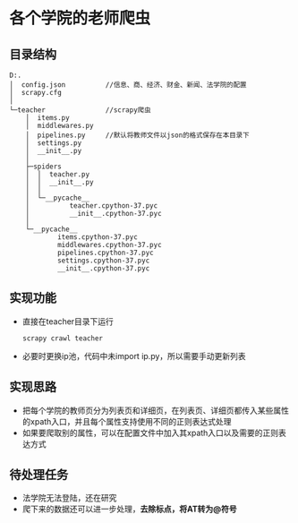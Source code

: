# 各个学院的老师爬虫

## 目录结构
```
D:.
│  config.json          //信息、商、经济、财金、新闻、法学院的配置
│  scrapy.cfg   
│
└─teacher               //scrapy爬虫
    │  items.py
    │  middlewares.py
    │  pipelines.py     //默认将教师文件以json的格式保存在本目录下
    │  settings.py
    │  __init__.py
    │
    ├─spiders
    │  │  teacher.py
    │  │  __init__.py
    │  │
    │  └─__pycache__
    │          teacher.cpython-37.pyc
    │          __init__.cpython-37.pyc
    │
    └─__pycache__
            items.cpython-37.pyc
            middlewares.cpython-37.pyc
            pipelines.cpython-37.pyc
            settings.cpython-37.pyc
            __init__.cpython-37.pyc
```
## 实现功能
- 直接在teacher目录下运行
    ```
    scrapy crawl teacher
    ```
- 必要时更换ip池，代码中未import ip.py，所以需要手动更新列表

## 实现思路
- 把每个学院的教师页分为列表页和详细页，在列表页、详细页都传入某些属性的xpath入口，并且每个属性支持使用不同的正则表达式处理
- 如果要爬取别的属性，可以在配置文件中加入其xpath入口以及需要的正则表达方式

## 待处理任务
- 法学院无法登陆，还在研究
- 爬下来的数据还可以进一步处理，**去除标点，将AT转为@符号**
